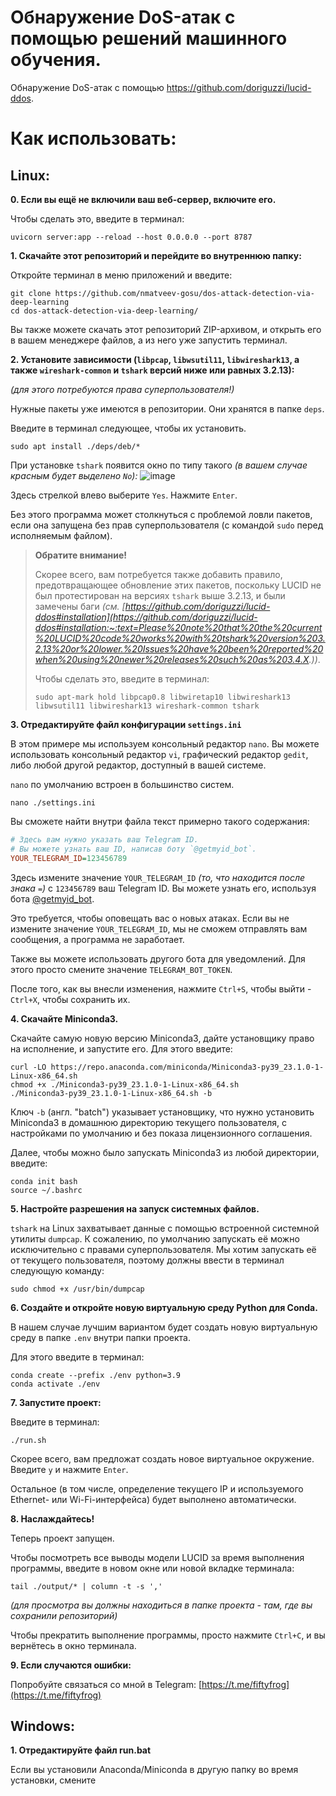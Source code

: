 # Обнаружение DoS-атак с помощью решений машинного обучения.

Обнаружение DoS-атак с помощью https://github.com/doriguzzi/lucid-ddos.

# Как использовать:

## Linux:

**0. Если вы ещё не включили ваш веб-сервер, включите его.**

Чтобы сделать это, введите в терминал:

```
uvicorn server:app --reload --host 0.0.0.0 --port 8787
```

**1. Скачайте этот репозиторий и перейдите во внутреннюю папку:**

Откройте терминал в меню приложений и введите:

```
git clone https://github.com/nmatveev-gosu/dos-attack-detection-via-deep-learning
cd dos-attack-detection-via-deep-learning/
```

Вы также можете скачать этот репозиторий ZIP-архивом, и открыть его в вашем
менеджере файлов, а из него уже запустить терминал.

**2. Установите зависимости (`libpcap`, `libwsutil11`, `libwireshark13`, а также `wireshark-common` и `tshark` версий ниже или равных 3.2.13):**

_(для этого потребуются права суперпользователя!)_

Нужные пакеты уже имеются в репозитории. Они хранятся в папке `deps`.

Введите в терминал следующее, чтобы их установить.

```
sudo apt install ./deps/deb/*
```

При установке `tshark` появится окно по типу такого _(в вашем случае красным будет выделено `No`):_
![image](https://user-images.githubusercontent.com/127086308/229115677-5aa41393-a72f-4836-9202-be373a4c9493.png)

Здесь стрелкой влево выберите `Yes`. Нажмите `Enter`.

Без этого программа может столкнуться с проблемой ловли пакетов, если она
запущена без прав суперпользователя (с командой `sudo` перед исполняемым
файлом).

> **Обратите внимание!**
>
> Скорее всего, вам потребуется также добавить правило, предотвращающее обновление
> этих пакетов, поскольку LUCID не был протестирован на версиях `tshark` выше
> 3.2.13, и были замечены баги _(см. [https://github.com/doriguzzi/lucid-ddos#installation](https://github.com/doriguzzi/lucid-ddos#installation:~:text=Please%20note%20that%20the%20current%20LUCID%20code%20works%20with%20tshark%20version%203.2.13%20or%20lower.%20Issues%20have%20been%20reported%20when%20using%20newer%20releases%20such%20as%203.4.X.))_.
>
> Чтобы сделать это, введите в терминал:
>
> ```
> sudo apt-mark hold libpcap0.8 libwiretap10 libwireshark13 libwsutil11 libwireshark13 wireshark-common tshark
> ```

**3. Отредактируйте файл конфигурации `settings.ini`**

В этом примере мы используем консольный редактор `nano`.
Вы можете использовать консольный редактор `vi`, графический редактор `gedit`,
либо любой другой редактор, доступный в вашей системе.

`nano` по умолчанию встроен в большинство систем.

```
nano ./settings.ini
```

Вы сможете найти внутри файла текст примерно такого содержания:

```ini
# Здесь вам нужно указать ваш Telegram ID.
# Вы можете узнать ваш ID, написав боту `@getmyid_bot`.
YOUR_TELEGRAM_ID=123456789
```

Здесь измените значение `YOUR_TELEGRAM_ID` _(то, что находится после знака `=`)_
с `123456789` ваш Telegram ID. Вы можете узнать его, используя бота
[@getmyid_bot](https://t.me/@getmyid_bot).

Это требуется, чтобы оповещать вас о новых атаках.
Если вы не измените значение `YOUR_TELEGRAM_ID`, мы не сможем отправлять вам
сообщения, а программа не заработает.

Также вы можете использовать другого бота для уведомлений.
Для этого просто смените значение `TELEGRAM_BOT_TOKEN`.

После того, как вы внесли изменения, нажмите `Ctrl+S`, чтобы выйти - `Ctrl+X`, чтобы сохранить их.

**4. Скачайте Miniconda3.**

Скачайте самую новую версию Miniconda3, дайте установщику право на
исполнение, и запустите его. Для этого введите:

```
curl -LO https://repo.anaconda.com/miniconda/Miniconda3-py39_23.1.0-1-Linux-x86_64.sh
chmod +x ./Miniconda3-py39_23.1.0-1-Linux-x86_64.sh
./Miniconda3-py39_23.1.0-1-Linux-x86_64.sh -b
```

Ключ `-b` (англ. "batch") указывает установщику, что нужно установить
Miniconda3 в домашнюю директорию текущего пользователя, с настройками по
умолчанию и без показа лицензионного соглашения.

Далее, чтобы можно было запускать Miniconda3 из любой директории, введите:

```
conda init bash
source ~/.bashrc
```

**5. Настройте разрешения на запуск системных файлов.**

`tshark` на Linux захватывает данные с помощью встроенной системной утилиты
`dumpcap`. К сожалению, по умолчанию запускать её можно исключительно с
правами суперпользователя. Мы хотим запускать её от текущего пользователя,
поэтому должны ввести в терминал следующую команду:

```
sudo chmod +x /usr/bin/dumpcap
```

**6. Создайте и откройте новую виртуальную среду Python для Conda.**

В нашем случае лучшим вариантом будет создать новую виртуальную среду
в папке `.env` внутри папки проекта.

Для этого введите в терминал:

```
conda create --prefix ./env python=3.9
conda activate ./env
```

**7. Запустите проект:**

Введите в терминал:

```
./run.sh
```

Скорее всего, вам предложат создать новое виртуальное окружение. Введите `y` и
нажмите `Enter`.

Остальное (в том числе, определение текущего IP и используемого Ethernet- или
Wi-Fi-интерфейса) будет выполнено автоматически.

**8. Наслаждайтесь!**

Теперь проект запущен.

Чтобы посмотреть все выводы модели LUCID за время выполнения программы, введите
в новом окне или новой вкладке терминала:

```
tail ./output/* | column -t -s ','
```

_(для просмотра вы должны находиться в папке проекта - там, где вы сохранили
репозиторий)_

Чтобы прекратить выполнение программы, просто нажмите `Ctrl+C`, и вы вернётесь в
окно терминала.

**9. Если случаются ошибки:**

Попробуйте связаться со мной в Telegram: [https://t.me/fiftyfrog](https://t.me/fiftyfrog)

## Windows:

**1. Отредактируйте файл run.bat**

Если вы установили Anaconda/Miniconda в другую папку во время установки,
смените
